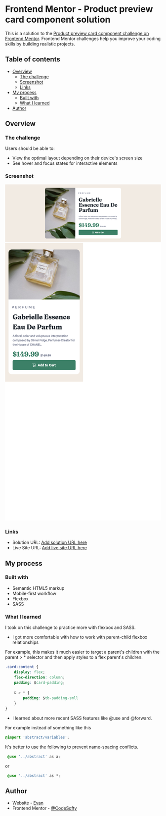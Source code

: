# Frontend Mentor - Product preview card component solution

This is a solution to the [Product preview card component challenge on Frontend Mentor](https://www.frontendmentor.io/challenges/product-preview-card-component-GO7UmttRfa). Frontend Mentor challenges help you improve your coding skills by building realistic projects. 

## Table of contents

- [Overview](#overview)
  - [The challenge](#the-challenge)
  - [Screenshot](#screenshot)
  - [Links](#links)
- [My process](#my-process)
  - [Built with](#built-with)
  - [What I learned](#what-i-learned)
- [Author](#author)


## Overview

### The challenge

Users should be able to:

- View the optimal layout depending on their device's screen size
- See hover and focus states for interactive elements

### Screenshot

![](./assets/images/desktop-view-screenshot.png)
![](./assets/images/mobile-view-screenshot.png)

### Links

- Solution URL: [Add solution URL here](https://your-solution-url.com)
- Live Site URL: [Add live site URL here](https://your-live-site-url.com)

## My process

### Built with

- Semantic HTML5 markup
- Mobile-first workflow
- Flexbox
- SASS


### What I learned

I took on this challenge to practice more with flexbox and SASS.

- I got more comfortable with how to work with parent-child flexbox relationships

For example, this makes it much easier to target a parent's children with the parent > * selector
and then apply styles to a flex parent's children.

```css
.card-content {
    display: flex;
    flex-direction: column;
    padding: $card-padding;

    & > * {
        padding: $tb-padding-smll
    }
}
```


- I learned about more recent SASS features like @use and @forward.

For example instead of something like this

```css
@import 'abstract/variables';

```

It's better to use the following to prevent name-spacing conflicts.

```css
 @use '../abstract' as a;

```
or

```css
 @use '../abstract' as *; 
```


## Author

- Website - [Evan](https://evanlittlejohn.com/)
- Frontend Mentor - [@CodeSofty](https://www.frontendmentor.io/profile/CodeSofty)

